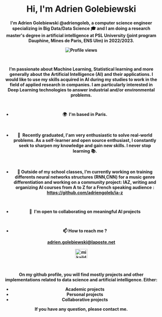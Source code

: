 <h1 align="center">Hi, I'm Adrien Golebiewski</h1>
<h4 align="center">I'm Adrien Golebiewski @adriengoleb, a computer science engineer specializing in Big Data/Data Science 🎓 and I am doing a research master's degree in artificial intelligence at PSL University (joint program Dauphine, Mines de Paris, ENS Ulm) in 2022/2023. 

<br>

![Profile views](https://gpvc.arturio.dev/adriengoleb)

<br>

I’m passionate about Machine Learning, Statistical learning and more generally about the Artificial Intelligence (AI) and their applications. I would like to use my skills acquired in AI during my studies to work in the field of applied research in companies. I am particularly interested in Deep Learning technologies to answer industrial and/or environmental problems.

<br>


*   🌍  I'm based in **Paris**.

<br>

*   🧠  Recently graduated, I'am very enthusiastic to solve real-world problems. As a self-learner and open source enthusiast, I constantly seek to sharpen my knowledge and            gain new skills. I never stop learning 📚. 

<br>

*   🔭 Outside of my school classes, I’m currently working on training differents neural networks structures (RNN,CNN) for a music genre differentiation and **working            on a community project: IAZ, writing and organizing AI courses from A to Z** for a French speaking audience : https://github.com/adriengoleb/ia-z

<br>

*   🤝  I'm open to collaborating on meaningful AI projects

<br>

*   📫 How to reach me ? 

**adrien.golebiewski@laposte.net**

<a href="https://www.linkedin.com/in/adrien-golebiewski-239495158/" target="blank"><img align="center" src="https://raw.githubusercontent.com/rahuldkjain/github-profile-readme-generator/master/src/images/icons/Social/linked-in-alt.svg" alt="mikailduzenli" height="30" width="40" /></a>

<br>

On my github profile, **you will find mostly projects and other implementations related to data science and artificial intelligence**. Either: 

* Academic projects 
* Personal projects
* Collaborative projects

If you have any question, please contact me.
